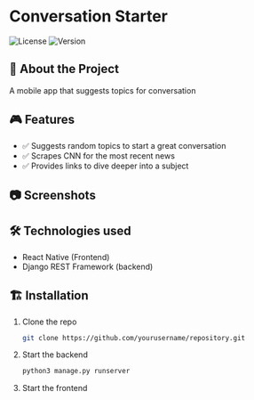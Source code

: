 # Conversation Starter

![License](https://img.shields.io/badge/license-MIT-blue.svg) ![Version](https://img.shields.io/badge/version-1.1.2-green)

## 🚀 About the Project
A mobile app that suggests topics for conversation

## 🎮 Features
- ✅ Suggests random topics to start a great conversation
- ✅ Scrapes CNN for the most recent news
- ✅ Provides links to dive deeper into a subject

## 📷 Screenshots

## 🛠️ Technologies used
 - React Native (Frontend)
 - Django REST Framework (backend)

## 🏗️ Installation
1. Clone the repo  
   ```sh
   git clone https://github.com/yourusername/repository.git
2. Start the backend
      ```sh
   python3 manage.py runserver
4. Start the frontend
   

